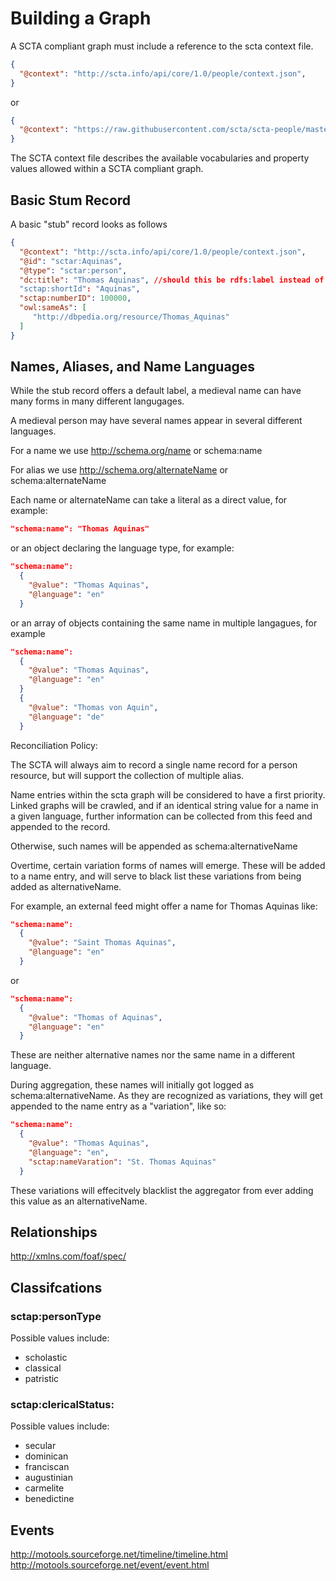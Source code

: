

# Building a Graph

A SCTA compliant graph must include a reference to the scta context file.

```json
{
  "@context": "http://scta.info/api/core/1.0/people/context.json",
}
```

or

```json
{
  "@context": "https://raw.githubusercontent.com/scta/scta-people/master/context.json",
}
```

The SCTA context file describes the available vocabularies and property values allowed within a SCTA compliant graph.

## Basic Stum Record
A basic "stub" record looks as follows

```json
{
  "@context": "http://scta.info/api/core/1.0/people/context.json",
  "@id": "sctar:Aquinas",
  "@type": "sctar:person",
  "dc:title": "Thomas Aquinas", //should this be rdfs:label instead of dc:title
  "sctap:shortId": "Aquinas",
  "sctap:numberID": 100000,
  "owl:sameAs": [
     "http://dbpedia.org/resource/Thomas_Aquinas"
  ]
}  
```
## Names, Aliases, and Name Languages

While the stub record offers a default label, a medieval name can have many forms in many different langugages.

A medieval person may have several names appear in several different languages.

For a name we use http://schema.org/name or schema:name

For alias we use http://schema.org/alternateName or schema:alternateName

Each name or alternateName can take a literal as a direct value, for example:

```json
"schema:name": "Thomas Aquinas"
```
or an object declaring the language type, for example:

```json
"schema:name":
  {
    "@value": "Thomas Aquinas",
    "@language": "en"
  }
```

or an array of objects containing the same name in multiple langagues, for example

```json
"schema:name":
  {
    "@value": "Thomas Aquinas",
    "@language": "en"
  }
  {
    "@value": "Thomas von Aquin",
    "@language": "de"
  }
```

Reconciliation Policy:

The SCTA will always aim to record a single name record for a person resource, but will support the collection of multiple alias.

Name entries within the scta graph will be considered to have a first priority. Linked graphs will be crawled, and if an identical string value for a name in a given language, further information can be collected from this feed and appended to the record.

Otherwise, such names will be appended as schema:alternativeName

Overtime, certain variation forms of names will emerge. These will be added to a name entry, and will serve to black list these variations from being added as alternativeName.

For example, an external feed might offer a name for Thomas Aquinas like:

```json
"schema:name":
  {
    "@value": "Saint Thomas Aquinas",
    "@language": "en"
  }
```
or
```json
"schema:name":
  {
    "@value": "Thomas of Aquinas",
    "@language": "en"
  }
```

These are neither alternative names nor the same name in a different language.

During aggregation, these names will initially got logged as schema:alternativeName. As they are recognized as variations, they will get appended to the name entry as a "variation", like so:

```json
"schema:name":
  {
    "@value": "Thomas Aquinas",
    "@language": "en",
    "sctap:nameVaration": "St. Thomas Aquinas"
  }
```

 These variations will effecitvely blacklist the aggregator from ever adding this value as an alternativeName.


## Relationships

http://xmlns.com/foaf/spec/

## Classifcations

### sctap:personType

Possible values include:
* scholastic
* classical
* patristic

### sctap:clericalStatus:
Possible values include:
* secular
* dominican
* franciscan
* augustinian
* carmelite
* benedictine

## Events

http://motools.sourceforge.net/timeline/timeline.html
http://motools.sourceforge.net/event/event.html
